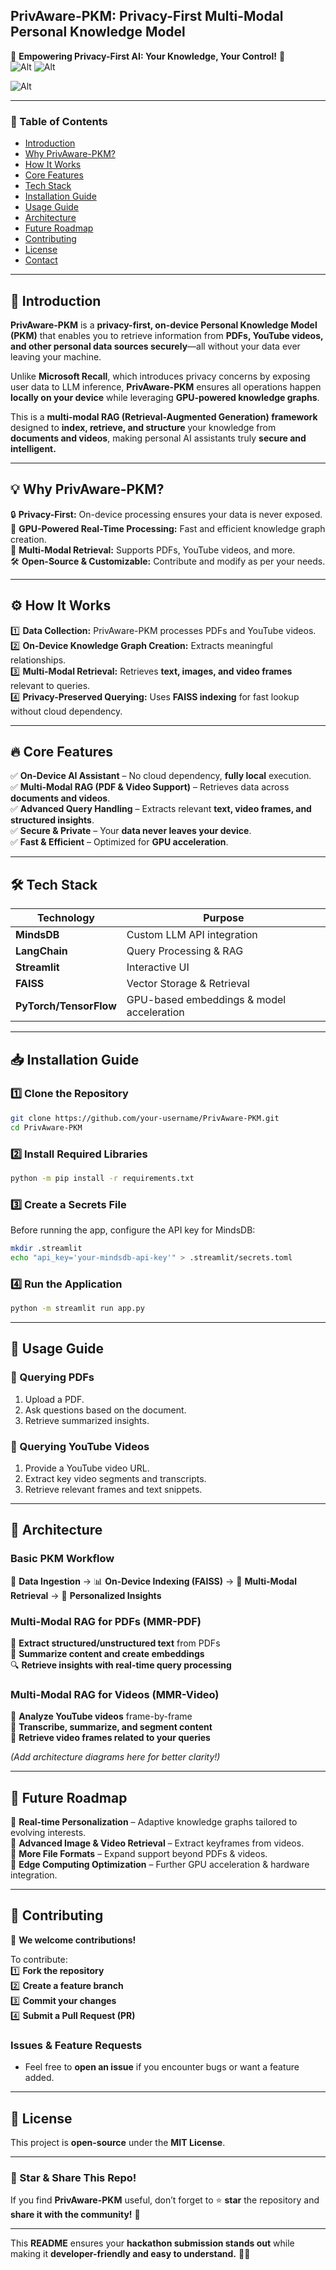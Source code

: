 ## **PrivAware-PKM: Privacy-First Multi-Modal Personal Knowledge Model**  

🚀 **Empowering Privacy-First AI: Your Knowledge, Your Control!** 🚀  
![Alt](https://github.com/ARTHON9611/Privacy-Aware-Personal-Knowledge-Model/blob/c1619d7f745ecf0f2b059593081f5bbbf60ecce4/images/b1.png)
![Alt](https://github.com/ARTHON9611/Privacy-Aware-Personal-Knowledge-Model/blob/c1619d7f745ecf0f2b059593081f5bbbf60ecce4/images/b2.png)

![Alt](https://github.com/ARTHON9611/Privacy-Aware-Personal-Knowledge-Model/blob/c1619d7f745ecf0f2b059593081f5bbbf60ecce4/images/b3.png)


---

### **📌 Table of Contents**  
- [Introduction](#introduction)  
- [Why PrivAware-PKM?](#why-privaware-pkm)  
- [How It Works](#how-it-works)  
- [Core Features](#core-features)  
- [Tech Stack](#tech-stack)
- [Installation Guide](#installation-guide)  
- [Usage Guide](#usage-guide)  
- [Architecture](#architecture)  
- [Future Roadmap](#future-roadmap)  
- [Contributing](#contributing)  
- [License](#license)  
- [Contact](#contact)  

---

## **🚀 Introduction**  
**PrivAware-PKM** is a **privacy-first, on-device Personal Knowledge Model (PKM)** that enables you to retrieve information from **PDFs, YouTube videos, and other personal data sources securely**—all without your data ever leaving your machine.  

Unlike **Microsoft Recall**, which introduces privacy concerns by exposing user data to LLM inference, **PrivAware-PKM** ensures all operations happen **locally on your device** while leveraging **GPU-powered knowledge graphs**.  

This is a **multi-modal RAG (Retrieval-Augmented Generation) framework** designed to **index, retrieve, and structure** your knowledge from **documents and videos**, making personal AI assistants truly **secure and intelligent.**  

---

## **💡 Why PrivAware-PKM?**  

🔒 **Privacy-First:** On-device processing ensures your data is never exposed.  
🚀 **GPU-Powered Real-Time Processing:** Fast and efficient knowledge graph creation.  
📜 **Multi-Modal Retrieval:** Supports PDFs, YouTube videos, and more.  
🛠 **Open-Source & Customizable:** Contribute and modify as per your needs.  

---

## **⚙️ How It Works**  

1️⃣ **Data Collection:** PrivAware-PKM processes PDFs and YouTube videos.  
2️⃣ **On-Device Knowledge Graph Creation:** Extracts meaningful relationships.  
3️⃣ **Multi-Modal Retrieval:** Retrieves **text, images, and video frames** relevant to queries.  
4️⃣ **Privacy-Preserved Querying:** Uses **FAISS indexing** for fast lookup without cloud dependency.  

---

## **🔥 Core Features**  

✅ **On-Device AI Assistant** – No cloud dependency, **fully local** execution.  
✅ **Multi-Modal RAG (PDF & Video Support)** – Retrieves data across **documents and videos**.  
✅ **Advanced Query Handling** – Extracts relevant **text, video frames, and structured insights**.  
✅ **Secure & Private** – Your **data never leaves your device**.  
✅ **Fast & Efficient** – Optimized for **GPU acceleration**.  

---

## **🛠 Tech Stack**  

| Technology  | Purpose  |  
|------------|----------|  
| **MindsDB**  | Custom LLM API integration  |  
| **LangChain**  | Query Processing & RAG  |  
| **Streamlit**  | Interactive UI  |  
| **FAISS**  | Vector Storage & Retrieval  |  
| **PyTorch/TensorFlow**  | GPU-based embeddings & model acceleration  |  

---

## **📥 Installation Guide**  

### **1️⃣ Clone the Repository**  
```bash
git clone https://github.com/your-username/PrivAware-PKM.git
cd PrivAware-PKM
```

### **2️⃣ Install Required Libraries**  
```bash
python -m pip install -r requirements.txt
```

### **3️⃣ Create a Secrets File**  
Before running the app, configure the API key for MindsDB:  
```bash
mkdir .streamlit
echo "api_key='your-mindsdb-api-key'" > .streamlit/secrets.toml
```

### **4️⃣ Run the Application**  
```bash
python -m streamlit run app.py
```

---

## **📖 Usage Guide**  

### **📝 Querying PDFs**  
1. Upload a PDF.  
2. Ask questions based on the document.  
3. Retrieve summarized insights.  

### **🎥 Querying YouTube Videos**  
1. Provide a YouTube video URL.  
2. Extract key video segments and transcripts.  
3. Retrieve relevant frames and text snippets.  

---

## **🧩 Architecture**  

### **Basic PKM Workflow**  
📂 **Data Ingestion** → 📊 **On-Device Indexing (FAISS)** → 🔎 **Multi-Modal Retrieval** → 🧠 **Personalized Insights**  

### **Multi-Modal RAG for PDFs (MMR-PDF)**  
📜 **Extract structured/unstructured text** from PDFs  
📖 **Summarize content and create embeddings**  
🔍 **Retrieve insights with real-time query processing**  

### **Multi-Modal RAG for Videos (MMR-Video)**  
🎥 **Analyze YouTube videos** frame-by-frame  
📝 **Transcribe, summarize, and segment content**  
🔎 **Retrieve video frames related to your queries**  

*(Add architecture diagrams here for better clarity!)*  

---

## **🚀 Future Roadmap**  

📌 **Real-time Personalization** – Adaptive knowledge graphs tailored to evolving interests.  
📌 **Advanced Image & Video Retrieval** – Extract keyframes from videos.  
📌 **More File Formats** – Expand support beyond PDFs & videos.  
📌 **Edge Computing Optimization** – Further GPU acceleration & hardware integration.  

---

## **🤝 Contributing**  

🚀 **We welcome contributions!**  

To contribute:  
1️⃣ **Fork the repository**  
2️⃣ **Create a feature branch**  
3️⃣ **Commit your changes**  
4️⃣ **Submit a Pull Request (PR)**  

### **Issues & Feature Requests**  
- Feel free to **open an issue** if you encounter bugs or want a feature added.  

---

## **📜 License**  

This project is **open-source** under the **MIT License**.  

---


### **🌟 Star & Share This Repo!**  
If you find **PrivAware-PKM** useful, don’t forget to ⭐ **star** the repository and **share it with the community!** 🚀  

---

This **README** ensures your **hackathon submission stands out** while making it **developer-friendly and easy to understand.** 🚀🔥  
